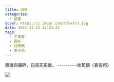 ```yaml
---
title: 凝望
categories:
  - 國畫
cover: https://i.imgur.com/tfwxFr3.jpg
date: 2021-11-21 22:23:22
tags:
  - 工筆畫
  - 圓形
  - 杜筍鶴
  - 春宮苑
---
```


風暖鳥聲碎，日高花影重。
----------杜荀鶴〈春宮苑〉

![](https://i.imgur.com/tfwxFr3.jpg)

